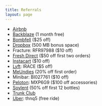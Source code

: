```yaml
---
title: Referrals
layout: page
---
```


* [Airbnb](www.airbnb.com/c/bryani15)
* [Backblaze](https://secure.backblaze.com/r/01vy1j) (1 month free)
* [Bombfell](https://bombfell.com/?rc=480709OqTbn) ($25 off)
* [Dropbox](https://db.tt/PNFeXTxb) (500 MB bonus space)
* Fracture: RFR97988 ($10 off)
* [Fresh Direct](https://refer.freshdirect.com/s/bryan) ($50 off first two orders)
* [Instacart](https://inst.cr/t/T7njvHHcW) ($10 off)
* [Lyft](https://www.lyft.com/invite/IRACE): IRACE ($5 off)
* [MeUndies](http://getcomfy.in/ghS3h) (20% off first order)
* Minibar: BI027761 ($10 off)
* [Peloton](https://www.pelotoncycle.com/referrals/MXP6G9): MXP6G9 ($100 off accessories)
* [Soylent](soy.lt/r/bJs7WOLaJP) (50% off first 12 bottles)
* [Trunk Club](https://www.trunkclub.com/my/invite/9WCPMS)
* [Uber](https://www.uber.com/invite/thnq5): thnq5 (free ride)
